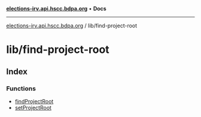 [**elections-irv.api.hscc.bdpa.org**](../../README.md) • **Docs**

***

[elections-irv.api.hscc.bdpa.org](../../README.md) / lib/find-project-root

# lib/find-project-root

## Index

### Functions

- [findProjectRoot](functions/findProjectRoot.md)
- [setProjectRoot](functions/setProjectRoot.md)
